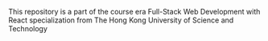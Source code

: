 This repository is a part of the course era Full-Stack Web Development with React specialization from The Hong Kong University of Science and Technology 

